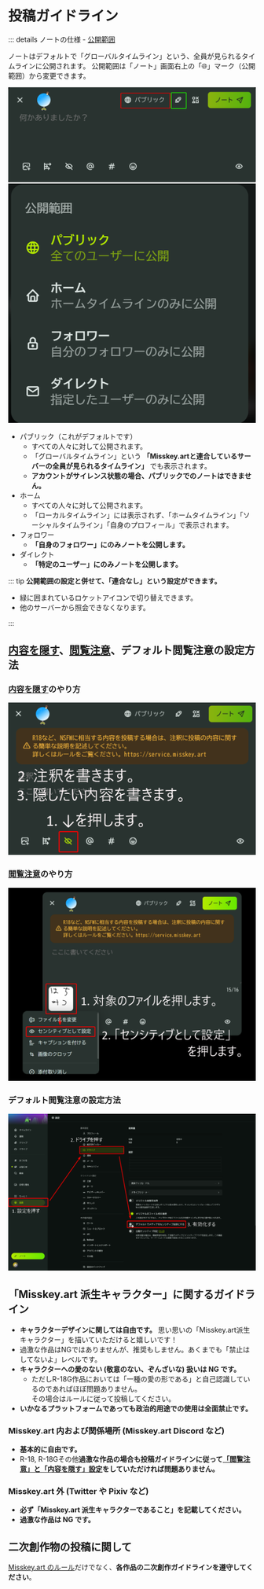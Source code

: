 # 投稿ガイドライン

::: details ノートの仕様 - [公開範囲](https://misskey-hub.net/ja/docs/for-users/features/note/#%E5%85%AC%E9%96%8B%E7%AF%84%E5%9B%B2)

ノートはデフォルトで「グローバルタイムライン」という、全員が見られるタイムラインに公開されます。
公開範囲は「ノート」画面右上の「🌐」マーク（公開範囲）から変更できます。

![note_public_scope](../img/note_public_scope.png)\
<img :class="$style.scope_image" src="../img/note_public_scope-2.png" />

- パブリック（これがデフォルトです）
  - すべての人々に対して公開されます。
  - 「グローバルタイムライン」という **「Misskey.artと連合しているサーバーの全員が見られるタイムライン」** でも表示されます。
  - **アカウントがサイレンス状態の場合、パブリックでのノートはできません。**
- ホーム
  - すべての人々に対して公開されます。
  - 「ローカルタイムライン」には表示されず、「ホームタイムライン」「ソーシャルタイムライン」「自身のプロフィール」で表示されます。
- フォロワー
  - **「自身のフォロワー」にのみノートを公開します。**
- ダイレクト
  - **「特定のユーザー」にのみノートを公開します。**

::: tip
**公開範囲の設定と併せて、「連合なし」という設定ができます。**

- 緑に囲まれているロケットアイコンで切り替えできます。
- 他のサーバーから照会できなくなります。

:::

## [内容を隠す](https://misskey-hub.net/docs/glossary#cw)、[閲覧注意](https://misskey-hub.net/docs/glossary#nsfw)、デフォルト閲覧注意の設定方法

### [内容を隠す](https://misskey-hub.net/docs/glossary#cw)のやり方

![how_to_spoiler](../img/how_to_spoiler.png)

### [閲覧注意](https://misskey-hub.net/docs/glossary#nsfw)のやり方

![how_to_cw](../img/how_to_cw.png)

### デフォルト閲覧注意の設定方法

![how_to_default_cw](../img/how_to_default_cw.png)

## 「Misskey.art 派生キャラクター」に関するガイドライン

- **キャラクターデザインに関しては自由です。** 思い思いの「Misskey.art派生キャラクター」を描いていただけると嬉しいです！
- 過激な作品はNGではありませんが、推奨もしません。あくまでも「禁止はしてないよ」レベルです。
- **キャラクターへの愛のない (敬意のない、ぞんざいな) 扱いは NG です。**
  - ただしR-18G作品においては「一種の愛の形である」と自己認識しているのであればほぼ問題ありません。\
    その場合はルールに従って投稿してください。
- **<span :class="$style.red">いかなるプラットフォームであっても政治的用途での使用は全面禁止です。</span>**

### Misskey.art 内および関係場所 (Misskey.art Discord など)

- **基本的に自由です。**
- R-18, R-18Gその他**過激な作品の場合も投稿ガイドラインに従って[「閲覧注意」と「内容を隠す」設定](./note_guidelines.md#内容を隠す、閲覧注意、デフォルト閲覧注意の設定方法)をしていただければ問題ありません。**

### Misskey.art 外 (Twitter や Pixiv など)

- **必ず「Misskey.art 派生キャラクターであること」を記載してください。**
- **過激な作品は NG です。**

## 二次創作物の投稿に関して

[Misskey.art のルール](./../rules.md)だけでなく、**各作品の二次創作ガイドラインを遵守してください**。

<style module>
.red {
  color: var(--vp-c-red-1);
}

.scope_image {
  max-width: 20em;
}
</style>
